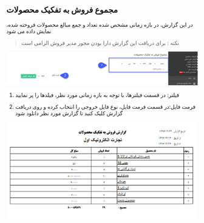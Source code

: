 ﻿## مجموع فروش به تفکیک محصولات

در این گزارش، در بازه زمانی مشخص شده تعداد و جمع مبالغ محصولات فروخته شده، نمایش داده می شود

> نکته : برای دریافت این گزارش دارا بودن مجوز مدیر فروش الزامی است

![](161.png)

1) فیلتر: در قسمت فیلترها، با توجه به بازه زمانی مورد نظر، فیلدها را پر نمایید

2)  فرمت فایل:در قسمت فرمت فایل، نوع فایل خروجی را انتخاب کرده و روی دریافت گزارش کلیک کنید تا گزارش مورد نظر دانلود شود

![](TotalSaleItem2.png)

